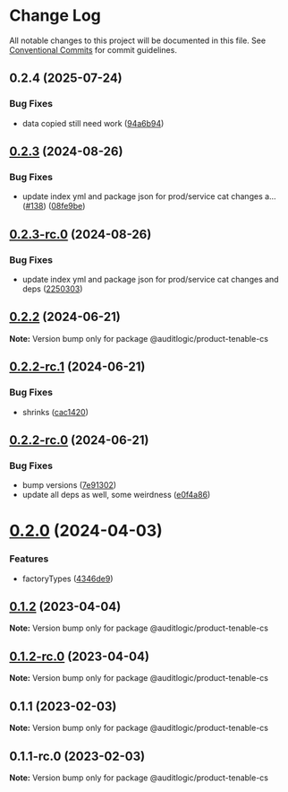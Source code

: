 # Change Log

All notable changes to this project will be documented in this file.
See [Conventional Commits](https://conventionalcommits.org) for commit guidelines.

## 0.2.4 (2025-07-24)


### Bug Fixes

* data copied still need work ([94a6b94](https://github.com/zerobias-org/product/commit/94a6b942fb0516367548599d739529536132755a))





## [0.2.3](https://github.com/auditlogic/product/compare/@auditlogic/product-tenable-cs@0.2.2...@auditlogic/product-tenable-cs@0.2.3) (2024-08-26)


### Bug Fixes

* update index yml and package json for prod/service cat changes a… ([#138](https://github.com/auditlogic/product/issues/138)) ([08fe9be](https://github.com/auditlogic/product/commit/08fe9beb1c8457462a19bc69caa02e6212d97e1a))





## [0.2.3-rc.0](https://github.com/auditlogic/product/compare/@auditlogic/product-tenable-cs@0.2.2...@auditlogic/product-tenable-cs@0.2.3-rc.0) (2024-08-26)


### Bug Fixes

* update index yml and package json for prod/service cat changes and deps ([2250303](https://github.com/auditlogic/product/commit/225030363a363608240135b7ebed386b28f01e4b))





## [0.2.2](https://github.com/auditlogic/product/compare/@auditlogic/product-tenable-cs@0.2.2-rc.1...@auditlogic/product-tenable-cs@0.2.2) (2024-06-21)

**Note:** Version bump only for package @auditlogic/product-tenable-cs





## [0.2.2-rc.1](https://github.com/auditlogic/product/compare/@auditlogic/product-tenable-cs@0.2.2-rc.0...@auditlogic/product-tenable-cs@0.2.2-rc.1) (2024-06-21)


### Bug Fixes

* shrinks ([cac1420](https://github.com/auditlogic/product/commit/cac14200fefcd8183ab69fe89a47bd3f70f563e9))





## [0.2.2-rc.0](https://github.com/auditlogic/product/compare/@auditlogic/product-tenable-cs@0.2.0...@auditlogic/product-tenable-cs@0.2.2-rc.0) (2024-06-21)


### Bug Fixes

* bump versions ([7e91302](https://github.com/auditlogic/product/commit/7e913023b8b312150ed7762c32fbbe616be71de5))
* update all deps as well, some weirdness ([e0f4a86](https://github.com/auditlogic/product/commit/e0f4a864714e2d3de6bbf3da014d5312fe53be2f))





# [0.2.0](https://github.com/auditlogic/product/compare/@auditlogic/product-tenable-cs@0.1.2...@auditlogic/product-tenable-cs@0.2.0) (2024-04-03)


### Features

* factoryTypes ([4346de9](https://github.com/auditlogic/product/commit/4346de92693aee892fccf725338ffc7b80ab182b))





## [0.1.2](https://github.com/auditlogic/product/compare/@auditlogic/product-tenable-cs@0.1.1...@auditlogic/product-tenable-cs@0.1.2) (2023-04-04)

**Note:** Version bump only for package @auditlogic/product-tenable-cs





## [0.1.2-rc.0](https://github.com/auditlogic/product/compare/@auditlogic/product-tenable-cs@0.1.1...@auditlogic/product-tenable-cs@0.1.2-rc.0) (2023-04-04)

**Note:** Version bump only for package @auditlogic/product-tenable-cs





## 0.1.1 (2023-02-03)

**Note:** Version bump only for package @auditlogic/product-tenable-cs





## 0.1.1-rc.0 (2023-02-03)

**Note:** Version bump only for package @auditlogic/product-tenable-cs
